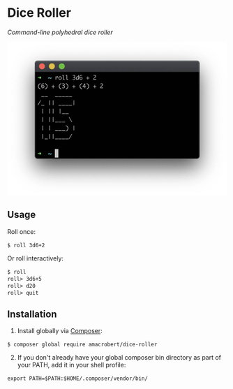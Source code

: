 # Dice Roller

*Command-line polyhedral dice roller*

![CLI Dice Roller Output](https://github.com/amacrobert/dice-roller/raw/master/doc/img/dice-roller-screenshot.jpg)

## Usage

Roll once:
```
$ roll 3d6+2
```
Or roll interactively:
```
$ roll
roll> 3d6+5
roll> d20
roll> quit
```

## Installation

1. Install globally via [Composer](https://getcomposer.org/download/):
```
$ composer global require amacrobert/dice-roller
```
2. If you don't already have your global composer bin directory as part of your PATH, add it in your shell profile:
```
export PATH=$PATH:$HOME/.composer/vendor/bin/
```

